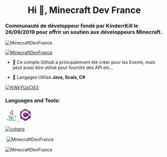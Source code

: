 <h1 align="center">Hi 👋, Minecraft Dev France</h1>
<h3 align="left">Communauté de développeur fondé par KinderrKill le 26/09/2019 pour offrir un soutien aux développeurs Minecraft.</h3>

<p align="left"> <img src="https://komarev.com/ghpvc/?username=MinecraftDevFrance&label=Profile%20views&color=0e75b6&style=flat" alt="MinecraftDevFrance" /> </p>

<p align="left"> <a href="https://github.com/ryo-ma/github-profile-trophy"><img src="https://github-profile-trophy.vercel.app/?username=MinecraftDevFrance" alt="MinecraftDevFrance" /></a> </p>

- 🌟 Ce compte Github a principalement été créer pour les Events, mais peut aussi être utilisé pour fournire des API etc...

- 💬 Langages Utilisé **Java, Scala, C#**


<p align="left">
<a href="https://discord.gg/ym2KzMe" target="blank"><img align="center" src="https://raw.githubusercontent.com/rahuldkjain/github-profile-readme-generator/master/src/images/icons/Social/discord.svg" alt="KWkYUzCt53" height="40" width="40" /></a>
</p>


<h3 align="left">Languages and Tools:</h3>
<p align="left"><a href="https://www.java.com" target="_blank"> <img src="https://raw.githubusercontent.com/devicons/devicon/master/icons/java/java-original.svg" alt="java" width="40" height="40"/> </a>
<a href="https://www.scala-lang.org/" target="_blank"> <img src="https://raw.githubusercontent.com/devicons/devicon/master/icons/csharp/csharp-original.svg" alt="scala" width="40" height="40"/> </a></p>
  
<a href="https://www.scala-lang.org/" target="_blank"> <img src="https://www.scala-lang.org/resources/img/frontpage/scala-spiral.png" alt="csharp" width="40" height="40"/> </a>
  
<p>&nbsp;<img align="center" src="https://github-readme-stats.vercel.app/api?username=MinecraftDevFrance&show_icons=true&cache_seconds=0&locale=en&count_private=true" alt="MinecraftDevFrance" /></p

<p><img align="center" src="https://github-readme-streak-stats.herokuapp.com/?user=MinecraftDevFrance&" alt="MinecraftDevFrance" /></p>

